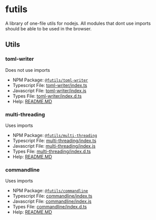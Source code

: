 # futils

A library of one-file utils for nodejs. All modules that dont use imports should be able to be used in the browser.

## Utils

### toml-writer

Does not use imports

- NPM Package: [`@futils/toml-writer`](https://npmjs.com/@futils/toml-writer)
- Typescript File: [toml-writer/index.ts](./toml-writer/index.ts)
- Javascript File: [toml-writer/index.js](./toml-writer/index.js)
- Types File: [toml-writer/index.d.ts](./toml-writer/index.d.ts)
- Help: [README.MD](./toml-writer/README.MD)

### multi-threading

Uses imports

- NPM Package: [`@futils/multi-threading`](https://npmjs.com/@futils/multi-threading)
- Typescript File: [multi-threading/index.ts](./multi-threading/index.ts)
- Javascript File: [multi-threading/index.js](./multi-threading/index.js)
- Types File: [multi-threading/index.d.ts](./multi-threading/index.d.ts)
- Help: [README.MD](./multi-threading/README.MD)

### commandline

Uses imports

- NPM Package: [`@futils/commandline`](https://npmjs.com/@futils/commandline)
- Typescript File: [commandline/index.ts](./commandline/index.ts)
- Javascript File: [commandline/index.js](./commandline/index.js)
- Types File: [commandline/index.d.ts](./commandline/index.d.ts)
- Help: [README.MD](./commandline/README.MD)